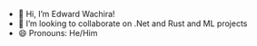 - 👋 Hi, I’m Edward Wachira!
- 💞️ I’m looking to collaborate on .Net and Rust and ML projects
- 😄 Pronouns: He/Him

<!---
wachiraed/wachiraed is a ✨ special ✨ repository because its `README.md` (this file) appears on your GitHub profile.
You can click the Preview link to take a look at your changes.
--->
